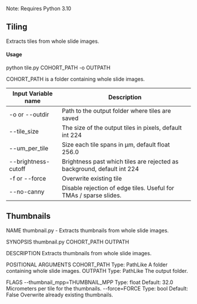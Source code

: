 Note: Requires Python 3.10

## Tiling
Extracts tiles from whole slide images.

#### Usage
python tile.py COHORT_PATH -o OUTPATH <flags>
   
COHORT_PATH is a folder containing whole slide images.
    
Input Variable name | Description
--- | --- 
-o or --outdir | Path to the output folder where tiles are saved
--tile_size | The size of the output tiles in pixels, default int 224
--um_per_tile| Size each tile spans in µm, default float 256.0
--brightness-cutoff | Brightness past which tiles are rejected as background, default int 224
-f or --force | Overwrite existing tile
--no-canny | Disable rejection of edge tiles. Useful for TMAs / sparse slides.
    

## Thumbnails

NAME
    thumbnail.py - Extracts thumbnails from whole slide images.

SYNOPSIS
    thumbnail.py COHORT_PATH OUTPATH <flags>

DESCRIPTION
    Extracts thumbnails from whole slide images.

POSITIONAL ARGUMENTS
    COHORT_PATH
        Type: PathLike
        A folder containing whole slide images.
    OUTPATH
        Type: PathLike
        The output folder.

FLAGS
    --thumbnail_mpp=THUMBNAIL_MPP
        Type: float
        Default: 32.0
        Micrometers per tile for the thumbnails.
    --force=FORCE
        Type: bool
        Default: False
        Overwrite already existing thumbnails.
